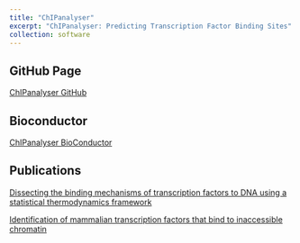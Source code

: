 ```yaml
---
title: "ChIPanalyser"
excerpt: "ChIPanalyser: Predicting Transcription Factor Binding Sites"
collection: software
---
```


## GitHub Page

[ChIPanalyser GitHub](https://github.com/patrickCNMartin/ChIPanalyser)

## Bioconductor

[ChIPanalyser BioConductor](https://www.bioconductor.org/packages/release/bioc/html/ChIPanalyser.html)

## Publications

[Dissecting the binding mechanisms of transcription factors to DNA using a statistical thermodynamics framework](https://www.sciencedirect.com/science/article/pii/S2001037020304736)

[Identification of mammalian transcription factors that bind to inaccessible chromatin](https://academic.oup.com/nar/article/51/16/8480/7230090)


